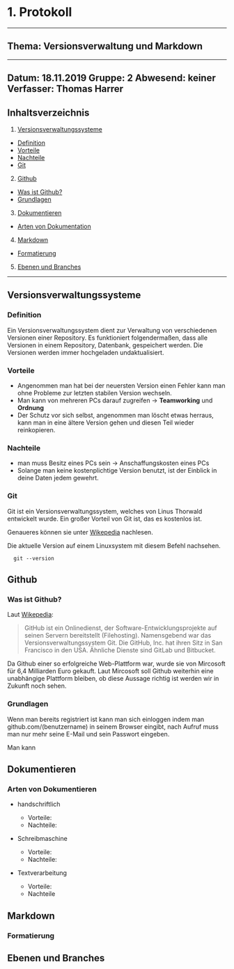# 1. Protokoll
---------------------------------------------
## Thema: Versionsverwaltung und Markdown
---------------------------------------------
Datum:      18.11.2019
Gruppe:     2
Abwesend:   keiner
Verfasser:  Thomas Harrer
---------------------------------------------
## Inhaltsverzeichnis

1) [Versionsverwaltungssysteme](#versionsverwaltungssysteme)
  * [Definition](#definition)
  * [Vorteile](#vorteile)
  * [Nachteile](#nachteile)
  * [Git](#git)
2) [Github](#github)
  * [Was ist Github?](#was-ist-github?)
  * [Grundlagen](#grundlagen)
3) [Dokumentieren](#dokumentieren)
  * [Arten von Dokumentation](#arten-von-dokumentieren)
4) [Markdown](#markdown)
  * [Formatierung](#formatierung)
5) [Ebenen und Branches](#ebenen-und-branches)
  
  
---------------------------------------------

## Versionsverwaltungssysteme

### Definition
Ein Versionsverwaltungssystem dient zur Verwaltung von verschiedenen Versionen einer Repository. Es funktioniert folgendermaßen, dass alle Versionen in einem Repository, Datenbank, gespeichert werden. Die Versionen werden immer hochgeladen undaktualisiert.

### Vorteile
  * Angenommen man hat bei der neuersten Version einen Fehler kann man ohne Probleme zur letzten stabilen Version wechseln.
  * Man kann von mehreren PCs darauf zugreifen -> **Teamworking** und **Ordnung**
  * Der Schutz vor sich selbst, angenommen man löscht etwas herraus, kann man in eine ältere Version gehen und diesen Teil wieder reinkopieren.

### Nachteile
  * man muss Besitz eines PCs sein -> Anschaffungskosten eines PCs
  * Solange man keine kostenplichtige Version benutzt, ist der Einblick in deine Daten jedem gewehrt.

### Git

Git ist ein Versionsverwaltungssystem, welches von Linus Thorwald entwickelt wurde. Ein großer Vorteil von Git ist, das es kostenlos ist.

Genaueres können sie unter [Wikepedia](https://de.wikipedia.org/wiki/Git) nachlesen.

Die aktuelle Version auf einem Linuxsystem mit diesem Befehl nachsehen.
```
  git --version
```

## Github

### Was ist Github?

Laut [Wikepedia](https://de.wikipedia.org/wiki/GitHub):
> GitHub ist ein Onlinedienst, der Software-Entwicklungsprojekte auf seinen Servern bereitstellt (Filehosting). Namensgebend war das Versionsverwaltungssystem Git. Die GitHub, Inc. hat ihren Sitz in San Francisco in den USA. Ähnliche Dienste sind GitLab und Bitbucket.

Da Github einer so erfolgreiche Web-Plattform war, wurde sie von Mircosoft für 6,4 Milliarden Euro gekauft. Laut Mircosoft soll Github weiterhin eine unabhängige Plattform bleiben, ob diese Aussage richtig ist werden wir in Zukunft noch sehen.

### Grundlagen

Wenn man bereits registriert ist kann man sich einloggen indem man github.com/(benutzername) in seinem Browser eingibt, nach Aufruf muss man nur mehr seine E-Mail und sein Passwort eingeben.

Man kann

## Dokumentieren

### Arten von Dokumentieren

* handschriftlich
  * Vorteile: 
  * Nachteile:
  
* Schreibmaschine
  * Vorteile:
  * Nachteile: 
  
* Textverarbeitung
  * Vorteile:
  * Nachteile


## Markdown

### Formatierung

## Ebenen und Branches
